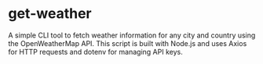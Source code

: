 # get-weather
A simple CLI tool to fetch weather information for any city and country using the OpenWeatherMap API. This script is built with Node.js and uses Axios for HTTP requests and dotenv for managing API keys.
